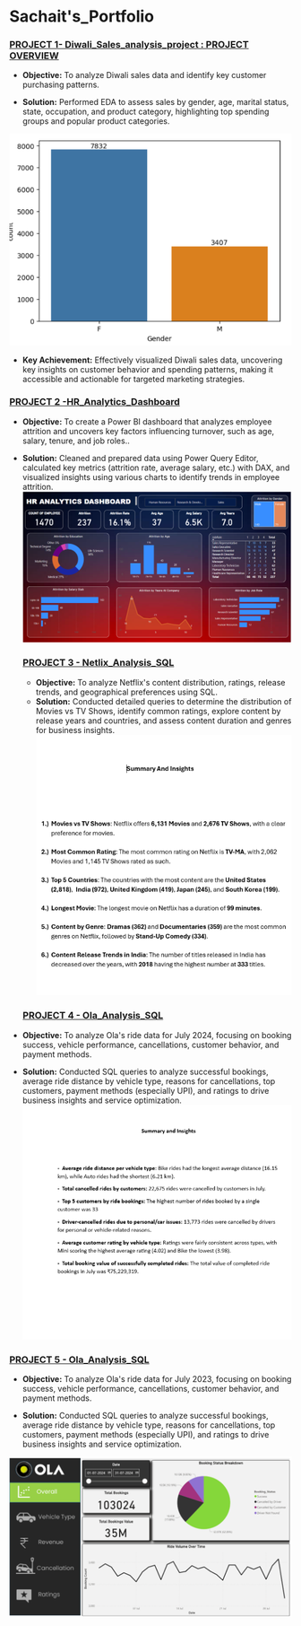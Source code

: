 # Sachait's_Portfolio


### [PROJECT 1- Diwali_Sales_analysis_project : PROJECT OVERVIEW](https://github.com/Sachaitlikhi/Diwali_Sales_Analysis_Python)

- **Objective:** To analyze Diwali sales data and identify key customer purchasing patterns.

- **Solution:** Performed EDA to assess sales by gender, age, marital status, state, occupation, and product category, highlighting top spending groups and popular product categories.

![](/Images/Diwali.png)

- **Key Achievement:** Effectively visualized Diwali sales data, uncovering key insights on customer behavior and spending patterns, making it accessible and actionable for targeted marketing strategies.

### [PROJECT 2 -HR_Analytics_Dashboard](https://github.com/Sachaitlikhi/Powerbi_Project_HR_ANALYTICS)
- **Objective:** To create a Power BI dashboard that analyzes employee attrition and uncovers key factors influencing turnover, such as age, salary, tenure, and job roles..
- **Solution:** Cleaned and prepared data using Power Query Editor, calculated key metrics (attrition rate, average salary, etc.) with DAX, and visualized insights using various charts to 
                identify trends in employee attrition.
![](/Images/HR_Dashboard.png)


  ### [PROJECT 3 - Netlix_Analysis_SQL](https://github.com/Sachaitlikhi/Netflix_sql_project)
  - **Objective:** To analyze Netflix's content distribution, ratings, release trends, and geographical preferences using SQL.
  - **Solution:** Conducted detailed queries to determine the distribution of Movies vs TV Shows, identify common ratings, explore content by release years and countries, and assess content 
                  duration and genres for business insights.
  ![](/Images/Netflix.png)
  
  
  ### [PROJECT 4 - Ola_Analysis_SQL](https://github.com/Sachaitlikhi/Ola_sql_project)

- **Objective:** To analyze Ola's ride data for July 2024, focusing on booking success, vehicle performance, cancellations, customer behavior, and payment methods.
- **Solution:** Conducted SQL queries to analyze successful bookings, average ride distance by vehicle type, reasons for cancellations, top customers, payment methods (especially UPI), and 
                ratings to drive business insights and service optimization.
![](/Images/Ola.png)

 ### [PROJECT 5 - Ola_Analysis_SQL](https://github.com/Sachaitlikhi/Ola-Power-BI-Project)
- **Objective:** To analyze Ola's ride data for July 2023, focusing on booking success, vehicle performance, cancellations, customer behavior, and payment methods.

- **Solution:** Conducted SQL queries to analyze successful bookings, average ride distance by vehicle type, reasons for cancellations, top customers, payment methods (especially UPI), and 
                ratings to drive business insights and service optimization.

![](/Images/Ola_Dashboard.png)
  
